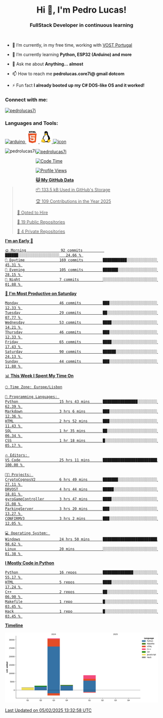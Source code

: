 <h1 align="center">Hi 👋, I'm Pedro Lucas!</h1>
<h3 align="center">FullStack Developer in continuous learning</h3>
<br>

- 🔭 I’m currently, in my free time, working with [VOST Portugal](https://github.com/vostpt) 

- 🌱 I’m currently learning **Python, ESP32 (Arduino) and more**

- 💬 Ask me about **Anything... almost**

- 📫 How to reach me **pedrolucas.core7i@ gmail dotcom**

- ⚡ Fun fact **I already booted up my C# DOS-like OS and it worked!**

<h3 align="left">Connect with me:</h3>
<p align="left">
    <div display="flex">
        <p align="left"> <a href="https://twitter.com/pedrolucas7i" target="blank"><img src="https://img.shields.io/twitter/follow/pedrolucas7i?logo=twitter&style=for-the-badge" alt="pedrolucas7i" /></a> </p>
    </div>
</p>
<h3 align="left">Languages and Tools:</h3>
<p align="left"> <a href="https://www.arduino.cc/" target="_blank" rel="noreferrer"> <img src="https://cdn.worldvectorlogo.com/logos/arduino-1.svg" alt="arduino" width="40" height="40"/> </a> <a href="https://www.w3.org/html/" target="_blank" rel="noreferrer"> <img src="https://raw.githubusercontent.com/devicons/devicon/master/icons/html5/html5-original-wordmark.svg" alt="html5" width="40" height="40"/> </a> <a href="https://www.linux.org/" target="_blank" rel="noreferrer"> <img src="https://raw.githubusercontent.com/devicons/devicon/master/icons/linux/linux-original.svg" alt="linux" width="40" height="40"/> </a> <a href="https://www.python.org" target="_blank" rel="noreferrer"> <img src="https://techstack-generator.vercel.app/python-icon.svg" alt="icon" width="40" height="40" />

<p><img align="left" height="194px" src="https://github-readme-stats.vercel.app/api/top-langs?username=pedrolucas7i&show_icons=true&theme=tokyonight&locale=en&layout=compact" alt="pedrolucas7i" /></p><img height="194px" align="center" src="https://github-readme-stats.vercel.app/api?username=pedrolucas7i&show_icons=true&theme=tokyonight&locale=en" alt="pedrolucas7i" />

<!--START_SECTION:waka-->
![Code Time](http://img.shields.io/badge/Code%20Time-38%20hrs%2036%20mins-blue)

![Profile Views](http://img.shields.io/badge/Profile%20Views-344-blue)

**🐱 My GitHub Data** 

> 📦 133.5 kB Used in GitHub's Storage 
 > 
> 🏆 109 Contributions in the Year 2025
 > 
> 💼 Opted to Hire
 > 
> 📜 19 Public Repositories 
 > 
> 🔑 4 Private Repositories 
 > 
**I'm an Early 🐤** 

```text
🌞 Morning                92 commits          ██████░░░░░░░░░░░░░░░░░░░   24.66 % 
🌆 Daytime                169 commits         ███████████░░░░░░░░░░░░░░   45.31 % 
🌃 Evening                105 commits         ███████░░░░░░░░░░░░░░░░░░   28.15 % 
🌙 Night                  7 commits           ░░░░░░░░░░░░░░░░░░░░░░░░░   01.88 % 
```
📅 **I'm Most Productive on Saturday** 

```text
Monday                   46 commits          ███░░░░░░░░░░░░░░░░░░░░░░   12.33 % 
Tuesday                  29 commits          ██░░░░░░░░░░░░░░░░░░░░░░░   07.77 % 
Wednesday                53 commits          ████░░░░░░░░░░░░░░░░░░░░░   14.21 % 
Thursday                 46 commits          ███░░░░░░░░░░░░░░░░░░░░░░   12.33 % 
Friday                   65 commits          ████░░░░░░░░░░░░░░░░░░░░░   17.43 % 
Saturday                 90 commits          ██████░░░░░░░░░░░░░░░░░░░   24.13 % 
Sunday                   44 commits          ███░░░░░░░░░░░░░░░░░░░░░░   11.80 % 
```


📊 **This Week I Spent My Time On** 

```text
🕑︎ Time Zone: Europe/Lisbon

💬 Programming Languages: 
Python                   15 hrs 43 mins      ████████████████░░░░░░░░░   62.39 % 
Markdown                 3 hrs 6 mins        ███░░░░░░░░░░░░░░░░░░░░░░   12.36 % 
HTML                     2 hrs 52 mins       ███░░░░░░░░░░░░░░░░░░░░░░   11.43 % 
SQL                      1 hr 35 mins        ██░░░░░░░░░░░░░░░░░░░░░░░   06.34 % 
CSS                      1 hr 18 mins        █░░░░░░░░░░░░░░░░░░░░░░░░   05.17 % 

🔥 Editors: 
VS Code                  25 hrs 11 mins      █████████████████████████   100.00 % 

🐱‍💻 Projects: 
CryptoCognosV2           6 hrs 49 mins       ███████░░░░░░░░░░░░░░░░░░   27.11 % 
DRVOST                   4 hrs 44 mins       █████░░░░░░░░░░░░░░░░░░░░   18.81 % 
gyroGameController       3 hrs 47 mins       ████░░░░░░░░░░░░░░░░░░░░░   15.08 % 
ParkingServer            3 hrs 20 mins       ███░░░░░░░░░░░░░░░░░░░░░░   13.27 % 
CONFIRMV3                3 hrs 2 mins        ███░░░░░░░░░░░░░░░░░░░░░░   12.05 % 

💻 Operating System: 
Windows                  24 hrs 50 mins      █████████████████████████   98.62 % 
Linux                    20 mins             ░░░░░░░░░░░░░░░░░░░░░░░░░   01.38 % 
```

**I Mostly Code in Python** 

```text
Python                   16 repos            ██████████████░░░░░░░░░░░   55.17 % 
HTML                     5 repos             ████░░░░░░░░░░░░░░░░░░░░░   17.24 % 
C++                      2 repos             ██░░░░░░░░░░░░░░░░░░░░░░░   06.90 % 
Makefile                 1 repo              █░░░░░░░░░░░░░░░░░░░░░░░░   03.45 % 
Hack                     1 repo              █░░░░░░░░░░░░░░░░░░░░░░░░   03.45 % 
```



**Timeline**

![Lines of Code chart](https://raw.githubusercontent.com/pedrolucas7i/pedrolucas7i/main/assets/bar_graph.png)


 Last Updated on 05/02/2025 13:32:58 UTC
<!--END_SECTION:waka-->